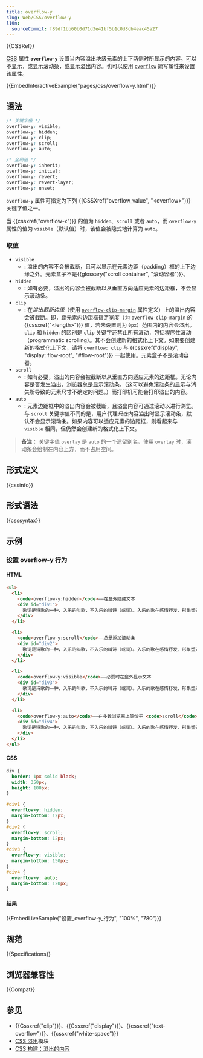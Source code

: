 ```yaml
---
title: overflow-y
slug: Web/CSS/overflow-y
l10n:
  sourceCommit: f89df1bb60b0d71d3e41bf5b1c0d8cb4eac45a27
---
```


{{CSSRef}}

[CSS](/zh-CN/docs/Web/CSS) 属性 **`overflow-y`** 设置当内容溢出块级元素的上下两侧时所显示的内容。可以不显示，或显示滚动条，或显示溢出内容。也可以使用 [`overflow`](/zh-CN/docs/Web/CSS/overflow) 简写属性来设置该属性。

{{EmbedInteractiveExample("pages/css/overflow-y.html")}}

## 语法

```css
/* 关键字值 */
overflow-y: visible;
overflow-y: hidden;
overflow-y: clip;
overflow-y: scroll;
overflow-y: auto;

/* 全局值 */
overflow-y: inherit;
overflow-y: initial;
overflow-y: revert;
overflow-y: revert-layer;
overflow-y: unset;
```

`overflow-y` 属性可指定为下列 {{CSSXref("overflow_value", "&lt;overflow&gt;")}} 关键字值之一。

当 {{cssxref("overflow-x")}} 的值为 `hidden`、`scroll` 或者 `auto`，而 `overflow-y` 属性的值为 `visible`（默认值）时，该值会被隐式地计算为 `auto`。

### 取值

- `visible`
  - : 溢出的内容不会被截断，且可以显示在元素边距（padding）框的上下边缘之外。元素盒子不是{{glossary("scroll container", "滚动容器")}}。
- `hidden`
  - : 如有必要，溢出的内容会被截断以从垂直方向适应元素的边距框，不会显示滚动条。
- `clip`
  - : 在*溢出截断边缘*（使用 [`overflow-clip-margin`](/zh-CN/docs/Web/CSS/overflow-clip-margin) 属性定义）上的溢出内容会被截断。即，距元素内边距框指定宽度（为 `overflow-clip-margin` 的 {{cssxref("&lt;length&gt;")}} 值，若未设置则为 `0px`）范围内的内容会溢出。`clip` 和 `hidden` 的区别是 `clip` 关键字还禁止所有滚动，包括程序性滚动（programmatic scrolling）。其不会创建新的格式化上下文。如果要创建新的格式化上下文，请将 `overflow: clip` 与 {{cssxref("display", "display: flow-root", "#flow-root")}} 一起使用。元素盒子不是滚动容器。
- `scroll`
  - : 如有必要，溢出的内容会被截断以从垂直方向适应元素的边距框。无论内容是否发生溢出，浏览器总是显示滚动条。（这可以避免滚动条的显示与消失所导致的元素尺寸不确定的问题。）而打印机可能会打印溢出的内容。
- `auto`
  - : 元素边距框中的溢出内容会被截断，且溢出内容可通过滚动以进行浏览。与 `scroll` 关键字值不同的是，用户代理*只在*内容溢出时显示滚动条，默认不会显示滚动条。如果内容可以适应元素的边距框，则看起来与 `visible` 相同，但仍然会创建新的格式化上下文。

> **备注：** 关键字值 `overlay` 是 `auto` 的一个遗留别名。使用 `overlay` 时，滚动条会绘制在内容上方，而不占用空间。

## 形式定义

{{cssinfo}}

## 形式语法

{{csssyntax}}

## 示例

### 设置 overflow-y 行为

#### HTML

```html
<ul>
  <li>
    <code>overflow-y:hidden</code>——在盒外隐藏文本
    <div id="div1">
      歌词是诗歌的一种，入乐的叫歌，不入乐的叫诗（或词）。入乐的歌在感情抒发、形象塑造上和诗没有任何区别，但在结构上、节奏上要受音乐的制约，在韵律上要照顾演唱的方便，在遣词炼字上要考虑听觉艺术的特点，因为它要入乐歌唱。歌词与诗的分别，主要是诗不一定要入乐（合乐），歌词是要合乐的。合乐成为歌曲。歌词一般是配合曲子旋律一同出现的，歌词是歌曲的本意所在。现代一般是配合音乐，便于哼唱的语句。
    </div>
  </li>

  <li>
    <code>overflow-y:scroll</code>——总是添加滚动条
    <div id="div2">
      歌词是诗歌的一种，入乐的叫歌，不入乐的叫诗（或词）。入乐的歌在感情抒发、形象塑造上和诗没有任何区别，但在结构上、节奏上要受音乐的制约，在韵律上要照顾演唱的方便，在遣词炼字上要考虑听觉艺术的特点，因为它要入乐歌唱。歌词与诗的分别，主要是诗不一定要入乐（合乐），歌词是要合乐的。合乐成为歌曲。歌词一般是配合曲子旋律一同出现的，歌词是歌曲的本意所在。现代一般是配合音乐，便于哼唱的语句。
    </div>
  </li>

  <li>
    <code>overflow-y:visible</code>——必要时在盒外显示文本
    <div id="div3">
      歌词是诗歌的一种，入乐的叫歌，不入乐的叫诗（或词）。入乐的歌在感情抒发、形象塑造上和诗没有任何区别，但在结构上、节奏上要受音乐的制约，在韵律上要照顾演唱的方便，在遣词炼字上要考虑听觉艺术的特点，因为它要入乐歌唱。歌词与诗的分别，主要是诗不一定要入乐（合乐），歌词是要合乐的。合乐成为歌曲。歌词一般是配合曲子旋律一同出现的，歌词是歌曲的本意所在。现代一般是配合音乐，便于哼唱的语句。
    </div>
  </li>

  <li>
    <code>overflow-y:auto</code>——在多数浏览器上等价于 <code>scroll</code>
    <div id="div4">
      歌词是诗歌的一种，入乐的叫歌，不入乐的叫诗（或词）。入乐的歌在感情抒发、形象塑造上和诗没有任何区别，但在结构上、节奏上要受音乐的制约，在韵律上要照顾演唱的方便，在遣词炼字上要考虑听觉艺术的特点，因为它要入乐歌唱。歌词与诗的分别，主要是诗不一定要入乐（合乐），歌词是要合乐的。合乐成为歌曲。歌词一般是配合曲子旋律一同出现的，歌词是歌曲的本意所在。现代一般是配合音乐，便于哼唱的语句。
    </div>
  </li>
</ul>
```

#### CSS

```css
div {
  border: 1px solid black;
  width: 350px;
  height: 100px;
}

#div1 {
  overflow-y: hidden;
  margin-bottom: 12px;
}
#div2 {
  overflow-y: scroll;
  margin-bottom: 12px;
}
#div3 {
  overflow-y: visible;
  margin-bottom: 150px;
}
#div4 {
  overflow-y: auto;
  margin-bottom: 120px;
}
```

#### 结果

{{EmbedLiveSample("设置_overflow-y_行为", "100%", "780")}}

## 规范

{{Specifications}}

## 浏览器兼容性

{{Compat}}

## 参见

- {{Cssxref("clip")}}、{{Cssxref("display")}}、{{cssxref("text-overflow")}}、{{cssxref("white-space")}}
- [CSS 溢出](/zh-CN/docs/Web/CSS/CSS_overflow)模块
- [CSS 构建：溢出的内容](/zh-CN/docs/Learn/CSS/Building_blocks/Overflowing_content)

